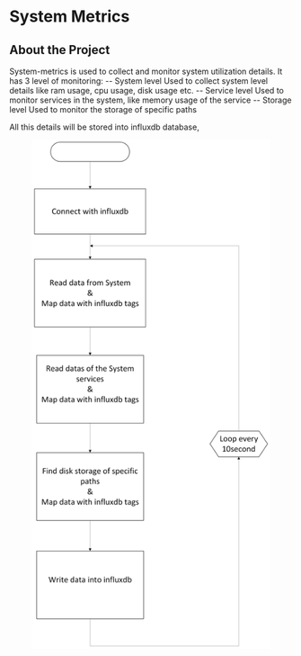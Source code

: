 # System Metrics
## About the Project
System-metrics is used to collect and monitor system utilization details.
It has 3 level of monitoring:
-- System level
Used to collect system level details like ram usage, cpu usage, disk usage etc.
-- Service level
Used to monitor services in the system, like memory usage of the service
-- Storage level 
Used to monitor the storage of specific paths

All this details will be stored into influxdb database,  

<figure>
<img src="flowchart/system_metrics.png">
</figure>